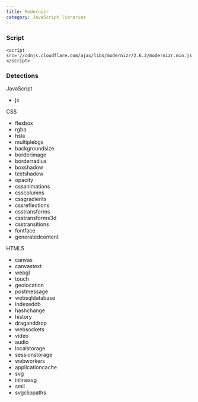 ```yaml
---
title: Modernizr
category: JavaScript libraries
---
```


### Script

    <script src='//cdnjs.cloudflare.com/ajax/libs/modernizr/2.6.2/modernizr.min.js'></script>

### Detections

JavaScript

- js

CSS

- flexbox
- rgba
- hsla
- multiplebgs
- backgroundsize
- borderimage
- borderradius
- boxshadow
- textshadow
- opacity
- cssanimations
- csscolumns
- cssgradients
- cssreflections
- csstransforms
- csstransforms3d
- csstransitions
- fontface
- generatedcontent

HTML5

- canvas
- canvastext
- webgl
- touch
- geolocation
- postmessage
- websqldatabase
- indexeddb
- hashchange
- history
- draganddrop
- websockets
- video
- audio
- localstorage
- sessionstorage
- webworkers
- applicationcache
- svg
- inlinesvg
- smil
- svgclippaths

